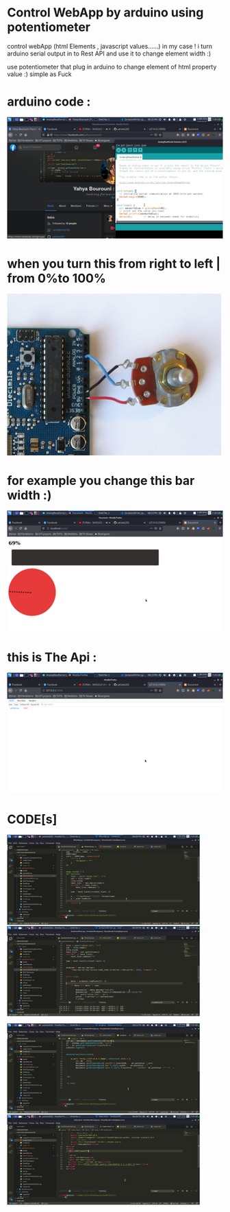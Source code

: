 # Control WebApp by arduino using potentiometer

control webApp (html Elements , javascript values......) in my case !
i turn arduino serial output in to Rest API and use it to change element width :) 

use potentiometer that plug in arduino to change element of html property value :) simple as Fuck

# arduino code :
![GitHub Logo](/image/arduinoCpde.png)
# when you turn this from right to left | from 0%to 100%
![GitHub Logo](/image/pote.jpg)
# for example you change this bar width :) 
![GitHub Logo](/image/page.png)
# this is The Api :
![GitHub Logo](/image/api.png)
# CODE[s]
<img src="/image/1RestAPi.png" width="450" height="210">&nbsp;&nbsp;&nbsp;&nbsp;&nbsp;&nbsp;<img src="/image/2arduinoWriter.png"  width="450" height="210"><br>

<img src="/image/jsScript.png"  width="450" height="210">&nbsp;&nbsp;&nbsp;&nbsp;&nbsp;&nbsp;<img src="/image/index.png"  width="450" height="210">



